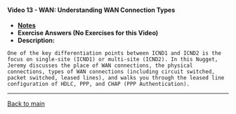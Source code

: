 #### Video 13 - WAN: Understanding WAN Connection Types

- **[Notes](notes.md)**
- **Exercise Answers (No Exercises for this Video)**
- **Description:**

```
One of the key differentiation points between ICND1 and ICND2 is the
focus on single-site (ICND1) or multi-site (ICND2). In this Nugget,
Jeremy discusses the place of WAN connections, the physical
connections, types of WAN connections (including circuit switched,
packet switched, leased lines), and walks you through the leased line
configuration of HDLC, PPP, and CHAP (PPP Authentication).
```

---
 
[Back to main](https://github.com/rot0xd/CBTNuggets/blob/master/CCNA/ICND-2/README.md)


